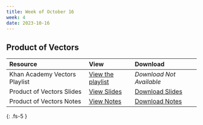 ```yaml
---
title: Week of October 16
week: 4
date: 2023-10-16
---
```


## Product of Vectors 


| Resource        | View          | Download |
|:-------------|:------------------|:------|
| Khan Academy Vectors Playlist| [View the playlist](https://www.khanacademy.org/math/precalculus/x9e81a4f98389efdf:vectors) | _Download Not Available_ |
| Product of Vectors Slides | [View Slides](/23-24/1Q/vectors/slides.html) |  [Download Slides](/23-24/1Q/vectors/slides.pdf)|
| Product of Vectors Notes | [View Notes](/23-24/1Q/vectors/main.html) |  [Download Notes](/23-24/1Q/vectors/main.pdf)|

  
{: .fs-5 }
